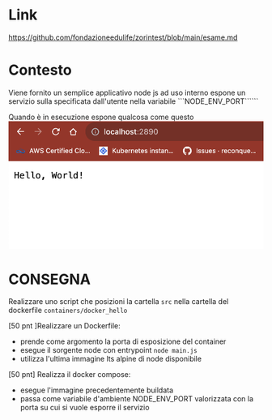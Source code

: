 # Link
https://github.com/fondazioneedulife/zorintest/blob/main/esame.md

# Contesto
Viene fornito un semplice applicativo node js ad uso interno
espone un servizio sulla specificata dall'utente nella variabile ```NODE_ENV_PORT``````

Quando è in esecuzione espone qualcosa come questo
![Alt text](image.png)

# CONSEGNA
Realizzare uno script che posizioni la cartella ```src``` nella cartella del dockerfile ```containers/docker_hello```

[50 pnt ]Realizzare un Dockerfile:
- prende come argomento la porta di esposizione del container
- esegue il sorgente node con entrypoint ```node main.js```
- utilizza l'ultima immagine lts alpine di node disponibile

[50 pnt] Realizza il docker compose:
- esegue l'immagine precedentemente buildata
- passa come variabile d'ambiente NODE_ENV_PORT valorizzata con la porta su cui si vuole esporre il servizio
